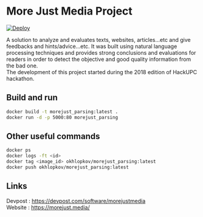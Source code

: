 # More Just Media Project 
[![Deploy](https://www.herokucdn.com/deploy/button.svg)](https://heroku.com/deploy)

A solution to analyze and evaluates texts, websites, articles...etc and give feedbacks and hints/advice...etc. It was built using natural language processing techniques and provides strong conclusions and evaluations for readers in order to detect the objective and good quality information from the bad one.<br>
The development of this project started during the 2018 edition of HackUPC hackathon.<br>

## Build and run
``` bash
docker build -t morejust_parsing:latest .
docker run -d -p 5000:80 morejust_parsing
```

## Other useful commands
``` bash 
docker ps
docker logs -ft <id>
docker tag <image_id> okhlopkov/morejust_parsing:latest
docker push okhlopkov/morejust_parsing:latest
```

## Links
Devpost : https://devpost.com/software/morejustmedia <br>
Website : https://morejust.media/ <br>
